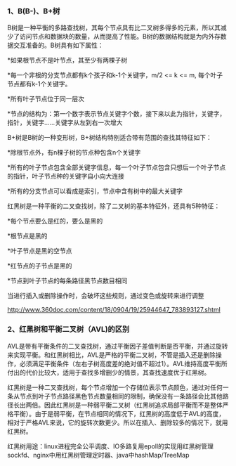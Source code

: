 ### 1、B(B-)、B+树

B树是一种平衡的多路查找树，其每个节点具有比二叉树多得多的元素，所以其减少了访问节点和数据块的数量，从而提高了性能。B树的数据结构就是为内外存数据交互准备的。B树具有如下属性：

*如果根节点不是叶节点，其至少有两棵子树

*每一个非根的分支节点都有k个孩子和k-1个关键字，m/2 <= k <= m, 每个叶子节点都有k-1个关键字。

*所有叶子节点位于同一层次

*节点的结构为：第一个数字表示节点关键字个数，接下来以此为指针，关键字，指针，关键字……关键字从左到右一次增大



B+树是B树的一种变形树，B+树结构特别适合带有范围的查找其特征如下：

*除根节点外，有n棵子树的节点种包含n个关键字

*所有的叶子节点包含全部关键字信息，每一个叶子节点包含只想后一个叶子节点的指针，叶子节点种的关键字自小向大连接

*所有的分支节点可以看成是索引，节点中含有树中的最大关键字



红黑树是一种平衡的二叉查找树，除了二叉树的基本特征外，还具有5种特征：

*每个节点要么是红的，要么是黑的

*根节点是黑的

*叶子节点是黑的空节点

*红节点的子节点是黑的

*节点到叶子节点的每条路径黑节点数目相同

当进行插入或删除操作时，会破坏这些规则，通过变色或旋转来进行调整

<http://www.360doc.com/content/18/0904/19/25944647_783893127.shtml>

### 2、红黑树和平衡二叉树（AVL)的区别

AVL是带有平衡条件的二叉查找树，通过平衡因子差值判断是否平衡，并通过旋转来实现平衡。和红黑树相比，AVL是严格的平衡二叉树，不管是插入还是删除操作，必须满足平衡条件（左右子树高度差的绝对值不超过1）。AVL维持高度平衡所付出的代价比较大，适用于查找多增删少的情景，其查找速度优于红黑树。

红黑树是一种二叉查找树，每个节点增加一个存储位表示节点颜色，通过对任何一条从节点到叶子节点路径黑色节点数量相同的限制，确保没有一条路径会比其他路径长出两倍。因此红黑树是一种弱平衡二叉树（红黑树追求局部平衡而不是整体严格平衡）。由于是弱平衡，在节点相同的情况下，红黑树的高度低于AVL的高度，相对于严格AVL来说，它的旋转次数更少。所以在插入、删除较多的情况下，就用红黑树。

红黑树用途：linux进程完全公平调度、IO多路复用epoll的实现用红黑树管理sockfd、nginx中用红黑树管理定时器、java中hashMap/TreeMap



